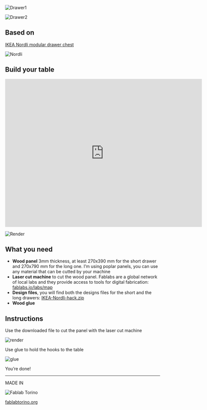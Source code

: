 ![Drawer1](https://raw.githubusercontent.com/tongatron/Nordli-IkeaHack/master/img/cassetto3.jpg)

![Drawer2](https://raw.githubusercontent.com/tongatron/Nordli-IkeaHack/master/img/cassetto2.jpg)

## Based on
[IKEA Nordli modular drawer chest](http://www.ikea.com/us/en/catalog/categories/series/27271/)

![Nordli](http://www.ikea.com/ms/media/seorange/20173/20144_besr02a_nordli_PH140763.jpg)

## Build your table
<iframe width="640" height="480" src="https://sketchfab.com/models/a009bfdf1fbd4ba9acef5b6bbcd4241b/embed" frameborder="0" allowvr allowfullscreen mozallowfullscreen="true" webkitallowfullscreen="true" onmousewheel=""></iframe>

![Render](https://raw.githubusercontent.com/tongatron/Nordli-IkeaHack/master/img/render.png)

## What you need
- **Wood panel** 3mm thickness, at least 270x390 mm for the short drawer and 270x790 mm for the long one. I’m using poplar panels, you can use any material that can be cutted by your machine
- **Laser cut machine** to cut the wood panel. Fablabs are a global network of local labs and they provide access to tools for digital fabrication: [fablabs.io/labs/map](https://www.fablabs.io/labs/map)
- **Design files**, you will find both the designs files for the short and the long drawers: [IKEA-Nordli-hack.zip](https://github.com/tongatron/IKEA-Nordli-hack/raw/master/design/IKEA-Nordli-hack.zip)
- **Wood glue**

## Instructions

Use the downloaded file to cut the panel with the laser cut machine

![render](https://raw.githubusercontent.com/tongatron/Nordli-IkeaHack/master/img/taglio.png)

Use glue to hold the hooks to the table

![glue](https://raw.githubusercontent.com/tongatron/Nordli-IkeaHack/master/img/howtoglue.jpg)

You’re done!

---

MADE IN 

![Fablab Torino](https://raw.githubusercontent.com/tongatron/Nordli-IkeaHack/master/img/fablabtorino.jpg)

[fablabtorino.org](http://fablabtorino.org/)
